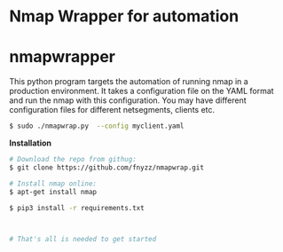 # Nmap Wrapper for automation
# nmapwrapper 

This python program targets the automation of running nmap in a production environment. It takes a configuration file on the YAML format and run the nmap with this configuration. You may have different configuration files for different netsegments, clients etc. 

```sh
$ sudo ./nmapwrap.py  --config myclient.yaml 
```

**Installation**
```sh
# Download the repo from githug: 
$ git clone https://github.com/fnyzz/nmapwrap.git 

# Install nmap online:
$ apt-get install nmap

$ pip3 install -r requirements.txt



# That's all is needed to get started
```
